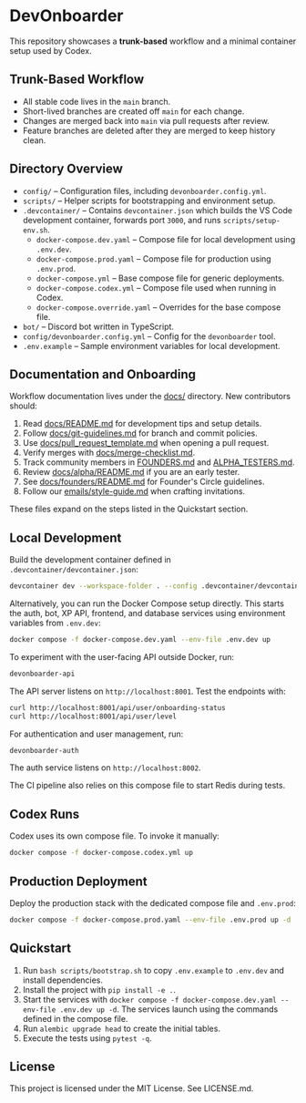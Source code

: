 # DevOnboarder

This repository showcases a **trunk-based** workflow and a minimal
container setup used by Codex.

## Trunk-Based Workflow

- All stable code lives in the `main` branch.
- Short-lived branches are created off `main` for each change.
- Changes are merged back into `main` via pull requests after review.
- Feature branches are deleted after they are merged to keep history clean.

## Directory Overview

- `config/` – Configuration files, including `devonboarder.config.yml`.
- `scripts/` – Helper scripts for bootstrapping and environment setup.
- `.devcontainer/` – Contains `devcontainer.json` which builds the VS Code
  development container, forwards port `3000`, and runs `scripts/setup-env.sh`.
  - `docker-compose.dev.yaml` – Compose file for local development using `.env.dev`.
  - `docker-compose.prod.yaml` – Compose file for production using `.env.prod`.
  - `docker-compose.yml` – Base compose file for generic deployments.
  - `docker-compose.codex.yml` – Compose file used when running in Codex.
  - `docker-compose.override.yaml` – Overrides for the base compose file.
- `bot/` – Discord bot written in TypeScript.
- `config/devonboarder.config.yml` – Config for the `devonboarder` tool.
- `.env.example` – Sample environment variables for local development.

## Documentation and Onboarding

Workflow documentation lives under the [docs/](docs/) directory. New contributors should:

1. Read [docs/README.md](docs/README.md) for development tips and setup details.
2. Follow [docs/git-guidelines.md](docs/git-guidelines.md) for branch and commit policies.
3. Use [docs/pull_request_template.md](docs/pull_request_template.md) when opening a pull request.
4. Verify merges with [docs/merge-checklist.md](docs/merge-checklist.md).
5. Track community members in [FOUNDERS.md](FOUNDERS.md) and [ALPHA_TESTERS.md](ALPHA_TESTERS.md).
6. Review [docs/alpha/README.md](docs/alpha/README.md) if you are an early tester.
7. See [docs/founders/README.md](docs/founders/README.md) for Founder's Circle guidelines.
8. Follow our [emails/style-guide.md](emails/style-guide.md) when crafting invitations.

These files expand on the steps listed in the Quickstart section.

## Local Development

Build the development container defined in `.devcontainer/devcontainer.json`:

```bash
devcontainer dev --workspace-folder . --config .devcontainer/devcontainer.json
```

Alternatively, you can run the Docker Compose setup directly.
This starts the auth, bot, XP API, frontend, and database services using
environment variables from `.env.dev`:

```bash
docker compose -f docker-compose.dev.yaml --env-file .env.dev up
```

To experiment with the user-facing API outside Docker, run:

```bash
devonboarder-api
```

The API server listens on `http://localhost:8001`.
Test the endpoints with:

```bash
curl http://localhost:8001/api/user/onboarding-status
curl http://localhost:8001/api/user/level
```

For authentication and user management, run:

```bash
devonboarder-auth
```

The auth service listens on `http://localhost:8002`.

The CI pipeline also relies on this compose file to start Redis during tests.

## Codex Runs

Codex uses its own compose file. To invoke it manually:

```bash
docker compose -f docker-compose.codex.yml up
```

## Production Deployment

Deploy the production stack with the dedicated compose file and `.env.prod`:

```bash
docker compose -f docker-compose.prod.yaml --env-file .env.prod up -d
```

## Quickstart
1. Run `bash scripts/bootstrap.sh` to copy `.env.example` to `.env.dev` and install dependencies.
2. Install the project with `pip install -e .`.
3. Start the services with `docker compose -f docker-compose.dev.yaml --env-file .env.dev up -d`.
   The services launch using the commands defined in the compose file.
4. Run `alembic upgrade head` to create the initial tables.
5. Execute the tests using `pytest -q`.

## License
This project is licensed under the MIT License. See LICENSE.md.

